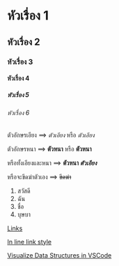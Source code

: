 # หัวเรื่อง 1
## หัวเรื่อง 2
### หัวเรื่อง 3
#### หัวเรื่อง 4
##### หัวเรื่อง 5
###### หัวเรื่อง 6

ตัวอักษรเอียง ==> *ตัวเอียง* หรือ _ตัวเอียง_

ตัวอักษรหนา ==> **ตัวหนา** หรือ __ตัวหนา__

หรือทั้งเอียงและหนา ==> **ตัวหนา _ตัวเอียง_**

หรือจะขีดฆ่าตัวเอง ==> ~~ขีดฆ่า~~

1. สวัสดี
2. ฉัน
3. ชื่อ
4. บุษบา

[Links](http://www.google.com)

[In line link style](http://www.google.com "Go to Google's Homepage")

[Visualize Data Structures in VSCode](https://addyosmani.com/blog/visualize-data-structures-vscode/ "Go to Google's Homepage")
